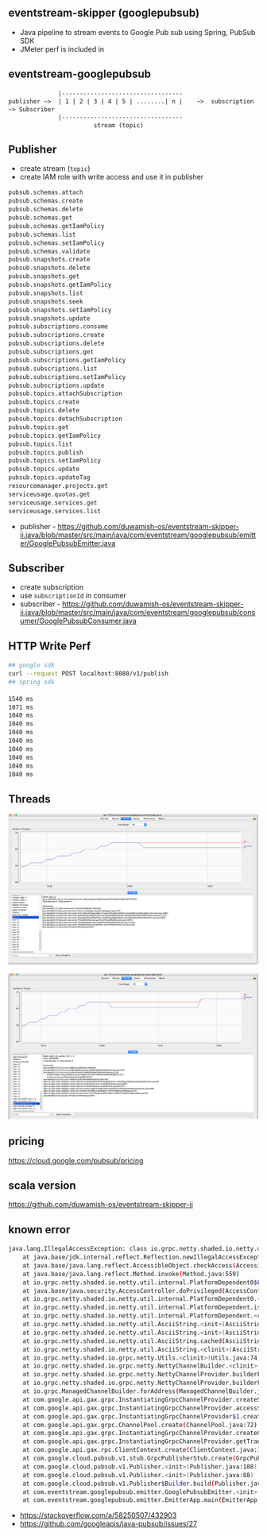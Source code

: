 eventstream-skipper (googlepubsub)
-------------------

- Java pipeline to stream events to Google Pub sub using Spring, PubSub SDK
- JMeter perf is included in 

eventstream-googlepubsub
-----------------------

```
              |----------------------------------
publisher ~>  | 1 | 2 | 3 | 4 | 5 | ........| n |    ~>  subscription ~> Subscriber 
              |----------------------------------     
                        stream (topic)
```

Publisher
---------

- create stream (`topic`)
- create IAM role with write access and use it in publisher
```bash
pubsub.schemas.attach
pubsub.schemas.create
pubsub.schemas.delete
pubsub.schemas.get
pubsub.schemas.getIamPolicy
pubsub.schemas.list
pubsub.schemas.setIamPolicy
pubsub.schemas.validate
pubsub.snapshots.create
pubsub.snapshots.delete
pubsub.snapshots.get
pubsub.snapshots.getIamPolicy
pubsub.snapshots.list
pubsub.snapshots.seek
pubsub.snapshots.setIamPolicy
pubsub.snapshots.update
pubsub.subscriptions.consume
pubsub.subscriptions.create
pubsub.subscriptions.delete
pubsub.subscriptions.get
pubsub.subscriptions.getIamPolicy
pubsub.subscriptions.list
pubsub.subscriptions.setIamPolicy
pubsub.subscriptions.update
pubsub.topics.attachSubscription
pubsub.topics.create
pubsub.topics.delete
pubsub.topics.detachSubscription
pubsub.topics.get
pubsub.topics.getIamPolicy
pubsub.topics.list
pubsub.topics.publish
pubsub.topics.setIamPolicy
pubsub.topics.update
pubsub.topics.updateTag
resourcemanager.projects.get
serviceusage.quotas.get
serviceusage.services.get
serviceusage.services.list
```  
- publisher - https://github.com/duwamish-os/eventstream-skipper-ii.java/blob/master/src/main/java/com/eventstream/googlepubsub/emitter/GooglePubsubEmitter.java

Subscriber
-----------

- create subscription
- use `subscriptionId` in consumer
- subscriber - https://github.com/duwamish-os/eventstream-skipper-ii.java/blob/master/src/main/java/com/eventstream/googlepubsub/consumer/GooglePubsubConsumer.java

HTTP Write Perf
----------

```bash
## google sdk
curl --request POST localhost:8080/v1/publish
## spring sdk

1540 ms
1071 ms
1040 ms
1040 ms
1040 ms
1040 ms
1040 ms
1040 ms
1040 ms
1040 ms
```

Threads
------

![](performance/GCP-Before_HttpCall-pub-sub-Threads.png)

![](performance/GCP-After_Http_pub-sub-Threads.png)

pricing
--------
https://cloud.google.com/pubsub/pricing

scala version
--
https://github.com/duwamish-os/eventstream-skipper-ii


known error
------

```bash
java.lang.IllegalAccessException: class io.grpc.netty.shaded.io.netty.util.internal.PlatformDependent0$6 cannot access class jdk.internal.misc.Unsafe (in module java.base) because module java.base does not export jdk.internal.misc to unnamed module @63376bed
	at java.base/jdk.internal.reflect.Reflection.newIllegalAccessException(Reflection.java:376)
	at java.base/java.lang.reflect.AccessibleObject.checkAccess(AccessibleObject.java:639)
	at java.base/java.lang.reflect.Method.invoke(Method.java:559)
	at io.grpc.netty.shaded.io.netty.util.internal.PlatformDependent0$6.run(PlatformDependent0.java:352)
	at java.base/java.security.AccessController.doPrivileged(AccessController.java:310)
	at io.grpc.netty.shaded.io.netty.util.internal.PlatformDependent0.<clinit>(PlatformDependent0.java:343)
	at io.grpc.netty.shaded.io.netty.util.internal.PlatformDependent.isAndroid(PlatformDependent.java:289)
	at io.grpc.netty.shaded.io.netty.util.internal.PlatformDependent.<clinit>(PlatformDependent.java:92)
	at io.grpc.netty.shaded.io.netty.util.AsciiString.<init>(AsciiString.java:223)
	at io.grpc.netty.shaded.io.netty.util.AsciiString.<init>(AsciiString.java:210)
	at io.grpc.netty.shaded.io.netty.util.AsciiString.cached(AsciiString.java:1401)
	at io.grpc.netty.shaded.io.netty.util.AsciiString.<clinit>(AsciiString.java:48)
	at io.grpc.netty.shaded.io.grpc.netty.Utils.<clinit>(Utils.java:74)
	at io.grpc.netty.shaded.io.grpc.netty.NettyChannelBuilder.<clinit>(NettyChannelBuilder.java:82)
	at io.grpc.netty.shaded.io.grpc.netty.NettyChannelProvider.builderForAddress(NettyChannelProvider.java:38)
	at io.grpc.netty.shaded.io.grpc.netty.NettyChannelProvider.builderForAddress(NettyChannelProvider.java:24)
	at io.grpc.ManagedChannelBuilder.forAddress(ManagedChannelBuilder.java:39)
	at com.google.api.gax.grpc.InstantiatingGrpcChannelProvider.createSingleChannel(InstantiatingGrpcChannelProvider.java:325)
	at com.google.api.gax.grpc.InstantiatingGrpcChannelProvider.access$1800(InstantiatingGrpcChannelProvider.java:81)
	at com.google.api.gax.grpc.InstantiatingGrpcChannelProvider$1.createSingleChannel(InstantiatingGrpcChannelProvider.java:231)
	at com.google.api.gax.grpc.ChannelPool.create(ChannelPool.java:72)
	at com.google.api.gax.grpc.InstantiatingGrpcChannelProvider.createChannel(InstantiatingGrpcChannelProvider.java:241)
	at com.google.api.gax.grpc.InstantiatingGrpcChannelProvider.getTransportChannel(InstantiatingGrpcChannelProvider.java:219)
	at com.google.api.gax.rpc.ClientContext.create(ClientContext.java:199)
	at com.google.cloud.pubsub.v1.stub.GrpcPublisherStub.create(GrpcPublisherStub.java:195)
	at com.google.cloud.pubsub.v1.Publisher.<init>(Publisher.java:188)
	at com.google.cloud.pubsub.v1.Publisher.<init>(Publisher.java:88)
	at com.google.cloud.pubsub.v1.Publisher$Builder.build(Publisher.java:829)
	at com.eventstream.googlepubsub.emitter.GooglePubsubEmitter.<init>(GooglePubsubEmitter.java:48)
	at com.eventstream.googlepubsub.emitter.EmitterApp.main(EmitterApp.java:15)
```

- https://stackoverflow.com/a/58250507/432903
- https://github.com/googleapis/java-pubsub/issues/27
